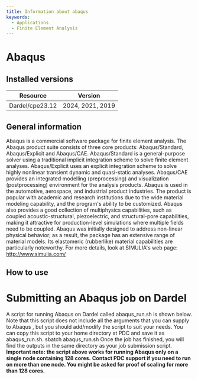 ```yaml
---
title: Information about abaqus
keywords:
  - Applications
  - Finite Element Analysis
---
```

# Abaqus

## Installed versions

| Resource | Version |
|---|---|
| Dardel/cpe23.12 | 2024, 2021, 2019 |

## General information

Abaqus is a commercial software package for finite element analysis. The Abaqus product suite consists of three core products: Abaqus/Standard, Abaqus/Explicit and Abaqus/CAE. Abaqus/Standard is a general-purpose solver using a traditional implicit integration scheme to solve finite element analyses. Abaqus/Explicit uses an explicit integration scheme to solve highly nonlinear transient dynamic and quasi-static analyses. Abaqus/CAE provides an integrated modelling (preprocessing) and visualization (postprocessing) environment for the analysis products.
Abaqus is used in the automotive, aerospace, and industrial product industries. The product is popular with academic and research institutions due to the wide material modeling capability, and the program's ability to be customized. Abaqus also provides a good collection of multiphysics capabilities, such as coupled acoustic-structural, piezoelectric, and structural-pore capabilities, making it attractive for production-level simulations where multiple fields need to be coupled.
Abaqus was initially designed to address non-linear physical behavior; as a result, the package has an extensive range of material models. Its elastomeric (rubberlike) material capabilities are particularly noteworthy. For more details, look at SIMULIA's web page:
http://www.simulia.com/


## How to use


# Submitting an Abaqus job on Dardel
A script for running Abaqus on Dardel  called abaqus_run.sh is shown below.
Note that this script does not include all the arguments that you can supply to Abaqus , but you should add/modify the script to suit your needs. You can copy this script to your home directory at PDC and save it as abaqus_run.sh.
sbatch abaqus_run.sh
Once the job has finished, you will find the outputs in the same directory as your job submission script.
**Important note: the script above works for running Abaqus only on a single node containing 128 cores.**
**Contact PDC support if you need to run on more than one node. You might be asked for proof of scaling for more than 128 cores.**

